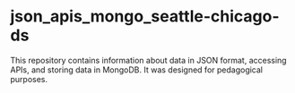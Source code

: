 # json_apis_mongo_seattle-chicago-ds

This repository contains information about data in JSON format, accessing APIs, and storing data in MongoDB. It was designed for pedagogical purposes.
